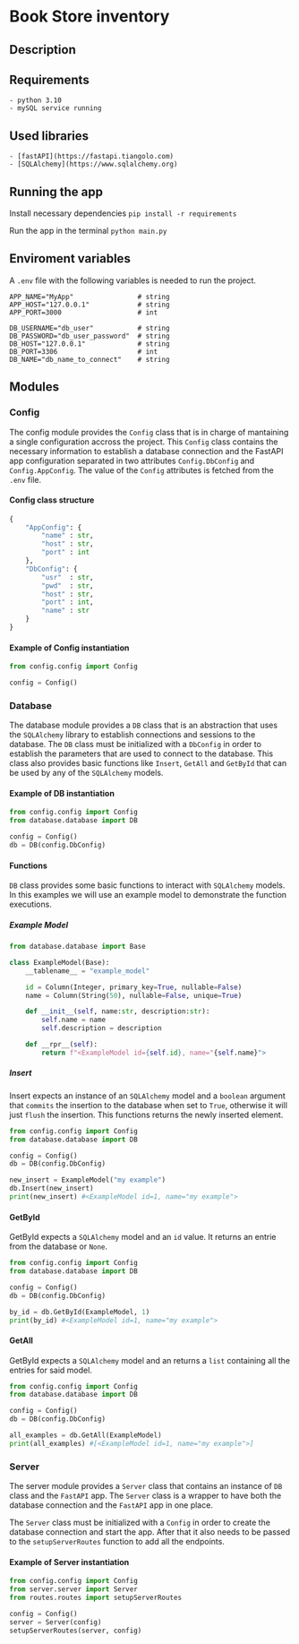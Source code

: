 # Book Store inventory
## Description

## Requirements
	- python 3.10
	- mySQL service running

## Used libraries
	- [fastAPI](https://fastapi.tiangolo.com)
	- [SQLAlchemy](https://www.sqlalchemy.org)

## Running the app
Install necessary dependencies
`pip install -r requirements`

Run the app in the terminal
`python main.py`

## Enviroment variables
A `.env` file with the following variables is needed to run the project.
```
APP_NAME="MyApp"                # string
APP_HOST="127.0.0.1"            # string
APP_PORT=3000                   # int

DB_USERNAME="db_user"           # string
DB_PASSWORD="db_user_password"  # string
DB_HOST="127.0.0.1"             # string
DB_PORT=3306                    # int
DB_NAME="db_name_to_connect"    # string
```

## Modules
### Config
The config module provides the `Config` class that is in charge of mantaining a single configuration accross the project.
This `Config` class contains the necessary information to establish a database connection and the FastAPI app configuration separated in two attributes `Config.DbConfig` and `Config.AppConfig`.
The value of the `Config` attributes is fetched from the `.env` file.

#### Config class structure
```python
{
	"AppConfig": {
		"name" : str,
		"host" : str,
		"port" : int
	},
	"DbConfig": {
		"usr"  : str,
		"pwd"  : str,
		"host" : str,
		"port" : int,
		"name" : str
	}
}
```

#### Example of Config instantiation
```python
from config.config import Config

config = Config()
```

### Database
The database module provides a `DB` class that is an abstraction that uses the `SQLAlchemy` library to establish connections and sessions to the database.
The `DB` class must be initialized with a `DbConfig` in order to establish the parameters that are used to connect to the database.
This class also provides basic functions like `Insert`, `GetAll` and `GetById` that can be used by any of the `SQLAlchemy` models.

#### Example of DB instantiation
```python
from config.config import Config
from database.database import DB

config = Config()
db = DB(config.DbConfig)
```

#### Functions
`DB` class provides some basic functions to interact with `SQLAlchemy` models.
In this examples we will use an example model to demonstrate the function executions.

##### Example Model
```python
from database.database import Base

class ExampleModel(Base):
    __tablename__ = "example_model"

    id = Column(Integer, primary_key=True, nullable=False)
    name = Column(String(50), nullable=False, unique=True)

	def __init__(self, name:str, description:str):
		self.name = name
		self.description = description

	def __rpr__(self):
		return f"<ExampleModel id={self.id}, name="{self.name}">
```

##### Insert
Insert expects an instance of an `SQLAlchemy` model and a `boolean` argument that `commits` the insertion to the database when set to `True`, otherwise it will just `flush` the insertion.
This functions returns the newly inserted element.

```python
from config.config import Config
from database.database import DB

config = Config()
db = DB(config.DbConfig)

new_insert = ExampleModel("my example")
db.Insert(new_insert)
print(new_insert) #<ExampleModel id=1, name="my example">
```

#### GetById
GetById expects a `SQLAlchemy` model and an `id` value. It returns an entrie from the database or `None`.

```python
from config.config import Config
from database.database import DB

config = Config()
db = DB(config.DbConfig)

by_id = db.GetById(ExampleModel, 1)
print(by_id) #<ExampleModel id=1, name="my example">
```

#### GetAll
GetById expects a `SQLAlchemy` model and an returns a `list` containing all the entries for said model.

```python
from config.config import Config
from database.database import DB

config = Config()
db = DB(config.DbConfig)

all_examples = db.GetAll(ExampleModel)
print(all_examples) #[<ExampleModel id=1, name="my example">]
```

### Server
The server module provides a `Server` class that contains an instance of `DB` class and the `FastAPI` app.
The `Server` class is a wrapper to have both the database connection and the `FastAPI` app in one place.

The `Server` class must be initialized with a `Config` in order to create the database connection and start the app.
After that it also needs to be passed to the `setupServerRoutes` function to add all the endpoints.

#### Example of Server instantiation
```python
from config.config import Config
from server.server import Server
from routes.routes import setupServerRoutes

config = Config()
server = Server(config)
setupServerRoutes(server, config)
```